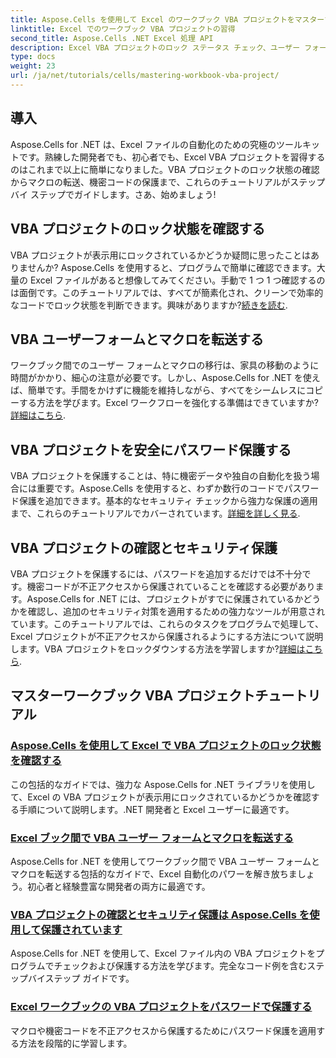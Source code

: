 ```yaml
---
title: Aspose.Cells を使用して Excel のワークブック VBA プロジェクトをマスターする
linktitle: Excel でのワークブック VBA プロジェクトの習得
second_title: Aspose.Cells .NET Excel 処理 API
description: Excel VBA プロジェクトのロック ステータス チェック、ユーザー フォームの転送、および VBA プロジェクト保護を習得するための包括的な Aspose.Cells for .NET チュートリアルをご覧ください。
type: docs
weight: 23
url: /ja/net/tutorials/cells/mastering-workbook-vba-project/
---
```

## 導入

Aspose.Cells for .NET は、Excel ファイルの自動化のための究極のツールキットです。熟練した開発者でも、初心者でも、Excel VBA プロジェクトを習得するのはこれまで以上に簡単になりました。VBA プロジェクトのロック状態の確認からマクロの転送、機密コードの保護まで、これらのチュートリアルがステップ バイ ステップでガイドします。さあ、始めましょう!

## VBA プロジェクトのロック状態を確認する

VBA プロジェクトが表示用にロックされているかどうか疑問に思ったことはありませんか? Aspose.Cells を使用すると、プログラムで簡単に確認できます。大量の Excel ファイルがあると想像してみてください。手動で 1 つ 1 つ確認するのは面倒です。このチュートリアルでは、すべてが簡素化され、クリーンで効率的なコードでロック状態を判断できます。興味がありますか?[続きを読む](./check-vba-project-lock-status/).

## VBA ユーザーフォームとマクロを転送する

ワークブック間でのユーザー フォームとマクロの移行は、家具の移動のように時間がかかり、細心の注意が必要です。しかし、Aspose.Cells for .NET を使えば、簡単です。手間をかけずに機能を維持しながら、すべてをシームレスにコピーする方法を学びます。Excel ワークフローを強化する準備はできていますか?[詳細はこちら](./transfer-vba-user-form-and-macro/).

## VBA プロジェクトを安全にパスワード保護する

VBA プロジェクトを保護することは、特に機密データや独自の自動化を扱う場合には重要です。Aspose.Cells を使用すると、わずか数行のコードでパスワード保護を追加できます。基本的なセキュリティ チェックから強力な保護の適用まで、これらのチュートリアルでカバーされています。[詳細を詳しく見る](./password-protect-vba-projects/).

## VBA プロジェクトの確認とセキュリティ保護

VBA プロジェクトを保護するには、パスワードを追加するだけでは不十分です。機密コードが不正アクセスから保護されていることを確認する必要があります。Aspose.Cells for .NET には、プロジェクトがすでに保護されているかどうかを確認し、追加のセキュリティ対策を適用するための強力なツールが用意されています。このチュートリアルでは、これらのタスクをプログラムで処理して、Excel プロジェクトが不正アクセスから保護されるようにする方法について説明します。VBA プロジェクトをロックダウンする方法を学習しますか?[詳細はこちら](./check-and-secure-vba-projects-is-protected/).

## マスターワークブック VBA プロジェクトチュートリアル
### [Aspose.Cells を使用して Excel で VBA プロジェクトのロック状態を確認する](./check-vba-project-lock-status/)
この包括的なガイドでは、強力な Aspose.Cells for .NET ライブラリを使用して、Excel の VBA プロジェクトが表示用にロックされているかどうかを確認する手順について説明します。.NET 開発者と Excel ユーザーに最適です。
### [Excel ブック間で VBA ユーザー フォームとマクロを転送する](./transfer-vba-user-form-and-macro/)
Aspose.Cells for .NET を使用してワークブック間で VBA ユーザー フォームとマクロを転送する包括的なガイドで、Excel 自動化のパワーを解き放ちましょう。初心者と経験豊富な開発者の両方に最適です。
### [VBA プロジェクトの確認とセキュリティ保護は Aspose.Cells を使用して保護されています](./check-and-secure-vba-projects-is-protected/)
Aspose.Cells for .NET を使用して、Excel ファイル内の VBA プロジェクトをプログラムでチェックおよび保護する方法を学びます。完全なコード例を含むステップバイステップ ガイドです。
### [Excel ワークブックの VBA プロジェクトをパスワードで保護する](./password-protect-vba-projects/)
マクロや機密コードを不正アクセスから保護するためにパスワード保護を適用する方法を段階的に学習します。
